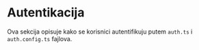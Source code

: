 # Autentikacija

Ova sekcija opisuje kako se korisnici autentifikuju putem `auth.ts` i `auth.config.ts` fajlova.